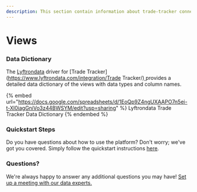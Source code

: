 ```yaml
---
description: This section contain information about trade-tracker connector views information
---
```


# Views

### Data Dictionary

The [Lyftrondata](https://www.lyftrondata.com/) driver for [Trade Tracker](https://www.lyftrondata.com/integration/Trade Tracker/)[ ](https://www.lyftrondata.com/integration/trade-tracker/)provides a detailed data dictionary of the views with data types and column names.

{% embed url="https://docs.google.com/spreadsheets/d/1EoQp9Z4ngUXAAPO7n5ei-t-Xl0iagGniVo3z44BWSYM/edit?usp=sharing" %}
Lyftrondata Trade Tracker Data Dictionary
{% endembed %}

### Quickstart Steps

Do you have questions about how to use the platform? Don't worry; we've got you covered. Simply follow the quickstart instructions [here](../../../../quickstart-steps.md).

### Questions? <a href="#questions" id="questions"></a>

We're always happy to answer any additional questions you may have! [Set up a meeting with our data experts.](https://www.lyftrondata.com/book-a-meeting/)


